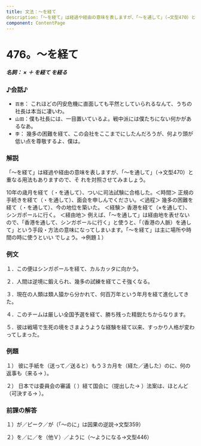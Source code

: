 ```yaml
---
title: 文法：～を経て
description:「～を経て」は経過や経由の意味を表しますが、「～を通して」（→文型470）と重なる用法もありますので、そ れを対照させてみましょう。
component: ContentPage
---
```



# 476。～を経て
##### 名詞： × ＋ を経て を経る
### ♪会話♪
- `百恵`： これほどの円安危機に直面しても平然としていられるなんて、うちの社長は本当に凄いわ。
- `山田`：僕も社長には、一目置いているよ。戦中派には僕たちにない何かがあるなあ。
- `李`： 幾多の困難を経て、この会社をここまでにしたんだろうが、何より頭が低い点を尊敬するよ、僕は。
### 解説
「～を経て」は経過や経由の意味を表しますが、「～を通して」（→文型470）と重なる用法もありますので、そ れを対照させてみましょう。

10年の歳月を経て（・を通して）、ついに司法試験に合格した。＜時間＞ 正規の手続きを経て（・を通して）、面会を申しんでください。＜過程＞ 幾多の困難を経て（・を通して）、今の地位を築いた。 ＜経験＞ 香港を経て（×を通して）、シンガポールに行く。 ＜経由地＞ 例えば、「～を通して」は経由地を表せないので、「香港を通して、シンガポールに行く」と使うと、「（香港の人脈）を通して」という手段・方法の意味になってしまいます。「～を経て」は主に場所や時間の時に使うといい でしょう。→例題１）
### 例文
１．この便はシンガポールを経て、カルカッタに向かう。

２．人間は逆境に鍛えられ、幾多の試練を経てこそ強くなる。

３．現在の人類は類人猿から分かれて、何百万年という年月を経て進化してきた。

４．このチームは厳しい全国予選を経て、勝ち残った精鋭たちからなります。

５．彼は戦場で生死の境をさまようような経験を経て以来、すっかり人格が変わってしまった。
### 例題
１） 彼に手紙を（送って／送ると）もう３カ月を（経た／通した）のに、何の返事も（来る→ ）。

２） 日本では委員会の審議（ ）経て国会に（提出した→ ）法案は、ほとんど（可決する→ ）。
### 前課の解答
１）が／ピーク／が（「～のに」は因果の逆説→文型359）

２）を／に／を（他Ｖ）／ように（～ようになる→文型446）
